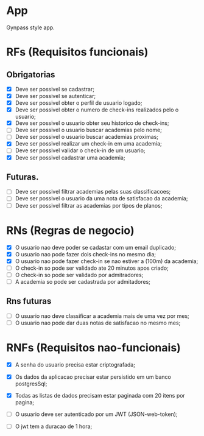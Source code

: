 # App

Gynpass style app.

# RFs (Requisitos funcionais)

## Obrigatorias
- [x] Deve ser possivel se cadastrar;
- [x] Deve ser possivel se autenticar;
- [x] Deve ser possivel obter o perfil de usuario logado;
- [x] Deve ser possivel obter o numero de check-ins realizados pelo o usuario;
- [x] Deve ser possivel o usuario obter seu historico de check-ins;
- [ ] Deve ser possivel o usuario buscar academias pelo nome;
- [ ] Deve ser possivel o usuario buscar academias proximas;
- [x] Deve ser possivel realizar um check-in em uma academia;
- [ ] Deve ser possivel validar o check-in de um usuario;
- [x] Deve ser possivel cadastrar uma academia;

## Futuras.
- [ ] Deve ser possivel filtrar academias pelas suas classificacoes;
- [ ] Deve ser possivel o usuario da uma nota de satisfacao da academia;
- [ ] Deve ser possivel filtrar as academias por tipos de planos;

# RNs (Regras de negocio)

- [x] O usuario nao deve poder se cadastar com um email duplicado;
- [x] O usuario nao pode fazer dois check-ins no mesmo dia;
- [x] O usuario nao pode fazer check-in se nao estiver a (100m) da academia;
- [ ] O check-in so pode ser validado ate 20 minutos apos criado;
- [ ] O check-in so pode ser validado por admitradores;
- [ ] A academia so pode ser cadastrada por  admitadores;

## Rns futuras
- [ ] O usuario nao deve classificar a academia mais de uma vez por mes;
- [ ] O usuario nao pode dar duas notas de satisfacao no mesmo mes;

# RNFs (Requisitos nao-funcionais)

- [x] A senha do usuario precisa estar criptografada;
- [x] Os dados da aplicacao precisar estar persistido em um banco postgresSql;
- [x] Todas as listas de dados precisam estar paginada com 20 itens por pagina;
- [ ] O usuario deve ser autenticado por um JWT (JSON-web-token);
- [ ] O jwt tem a duracao de 1 hora;

